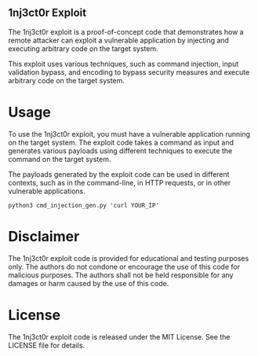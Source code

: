 ## 1nj3ct0r Exploit

The 1nj3ct0r exploit is a proof-of-concept code that demonstrates how a remote attacker can exploit a vulnerable application by injecting and executing arbitrary code on the target system.

This exploit uses various techniques, such as command injection, input validation bypass, and encoding to bypass security measures and execute arbitrary code on the target system.

# Usage

To use the 1nj3ct0r exploit, you must have a vulnerable application running on the target system. The exploit code takes a command as input and generates various payloads using different techniques to execute the command on the target system.

The payloads generated by the exploit code can be used in different contexts, such as in the command-line, in HTTP requests, or in other vulnerable applications.

    python3 cmd_injection_gen.py 'curl YOUR_IP'

# Disclaimer

The 1nj3ct0r exploit code is provided for educational and testing purposes only. The authors do not condone or encourage the use of this code for malicious purposes. The authors shall not be held responsible for any damages or harm caused by the use of this code.

# License

The 1nj3ct0r exploit code is released under the MIT License. See the LICENSE file for details.
